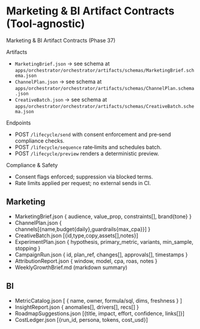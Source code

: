 # Marketing & BI Artifact Contracts (Tool‑agnostic)
Marketing & BI Artifact Contracts (Phase 37)

Artifacts

- `MarketingBrief.json` → see schema at `apps/orchestrator/orchestrator/artifacts/schemas/MarketingBrief.schema.json`
- `ChannelPlan.json` → see schema at `apps/orchestrator/orchestrator/artifacts/schemas/ChannelPlan.schema.json`
- `CreativeBatch.json` → see schema at `apps/orchestrator/orchestrator/artifacts/schemas/CreativeBatch.schema.json`

Endpoints

- POST `/lifecycle/send` with consent enforcement and pre‑send compliance checks.
- POST `/lifecycle/sequence` rate‑limits and schedules batch.
- POST `/lifecycle/preview` renders a deterministic preview.

Compliance & Safety

- Consent flags enforced; suppression via blocked terms.
- Rate limits applied per request; no external sends in CI.
## Marketing
- MarketingBrief.json { audience, value_prop, constraints[], brand{tone} }
- ChannelPlan.json { channels[{name,budget{daily},guardrails{max_cpa}}] }
- CreativeBatch.json [{id,type,copy,assets[],notes}]
- ExperimentPlan.json { hypothesis, primary_metric, variants, min_sample, stopping }
- CampaignRun.json { id, plan_ref, changes[], approvals[], timestamps }
- AttributionReport.json { window, model, cpa, roas, notes }
- WeeklyGrowthBrief.md (markdown summary)

## BI
- MetricCatalog.json [ { name, owner, formula/sql, dims, freshness } ]
- InsightReport.json { anomalies[], drivers[], recs[] }
- RoadmapSuggestions.json [{title, impact, effort, confidence, links[]}]
- CostLedger.json [{run_id, persona, tokens, cost_usd}]
